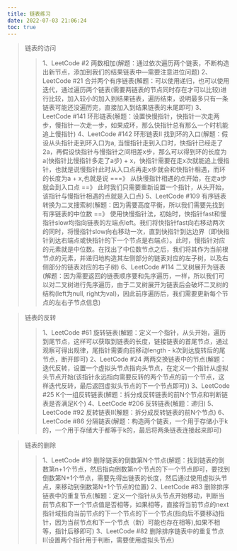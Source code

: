 ```yaml
---
title: 链表练习
date: 2022-07-03 21:06:24
toc: true
---
```


>链表的访问
>>1、LeetCode #2 两数相加(解题：通过依次遍历两个链表，不断构造出新节点，添加到我们的结果链表中—需要注意进位问题)
>>2、LeetCode #21 合并两个有序链表(解题：可以使用递归，也可以使用迭代，通过遍历两个链表(需要两链表的节点同时存在才可以比较)进行比较，加入较小的加入到结果链表，遍历结束，说明最多只有一条链表可能还没遍历完，直接加入到结果链表的末尾即可)
>>3、LeetCode #141 环形链表(解题：设置快慢指针，快指针一次走两步，慢指针一次走一步，如果成环，那么快指针总有那么一个时机能追上慢指针)
>>4、LeetCode #142 环形链表II 找到环的入口(解题：假设从头指针走到环入口为a, 当慢指针走到入口时，快指针已经走了2a，再假设快指针与慢指针之间相差x步，那么可以得到环的长度为a(快指针比慢指针多走了a步) + x，快指针需要在走x次就能追上慢指针，也就是说慢指针此时从入口点再走x步就会和快指针相遇，而环的长度为a + x,也就是说 ===》 从快慢指针相遇的点开始，在走a步就会到入口点 ==》 此时我们只需要重新设置一个指针，从头开始，该指针与慢指针相遇的点就是入口点)
>>5、LeetCode #109 有序链表转换为二叉搜索树(解题：因为需要高度平衡，所以我们需要先找到有序链表的中位数 ==》 使用快慢指针法，初始时，快指针fast和慢指针slow均指向链表的左端点left。我们将快指针fast向右移动两次的同时，将慢指针slow向右移动一次，直到快指针到达边界（即快指针到达右端点或快指针的下一个节点是右端点）。此时，慢指针对应的元素就是中位数。在找出了中位数节点之后，我们将其作为当前根节点的元素，并递归地构造其左侧部分的链表对应的左子树，以及右侧部分的链表对应的右子树)
>>6、LeetCode #114 二叉树展开为链表 (解题：因为需要返回的链表顺序要和先序遍历，一样，所以我们可以对二叉树进行先序遍历，由于二叉树展开为链表后会破坏二叉树的结构(left为null, right为val)，因此前序遍历后，我们需要更新每个节点的左右子节点信息)

>链表的反转
>>1、LeetCode #61 旋转链表(解题：定义一个指针，从头开始，遍历到尾节点，这样可以获取到链表的长度，链接链表的首尾节点，通过观察可得出规律，尾指针需要向前移动length - k次到达旋转后的尾节点，断开即可)
>>2、LeetCode #24 两两交换链表中的节点(解题：迭代反转，设置一个虚拟头节点指向头节点，在定义一个指针从虚拟头节点开始(该指针永远指向需要反转的两个节点的前一个节点，这样迭代反转，最后返回虚拟头节点的下一个节点即可))
>>3、LeetCode #25 K个一组反转链表(解题：拆分成反转链表的前N个节点和判断链表是否满足K个)
>>4、LeetCode #206 反转链表(解题：递归)
>>5、LeetCode #92 反转链表II(解题：拆分成反转链表的前N个节点)
>>6、LeetCode #86 分隔链表(解题：构造两个链表，一个用于存储小于k的，一个用于存储大于都等于k的，最后将两条链表连接起来即可)


>链表的删除
>>1、LeetCode #19 删除链表的倒数第N个节点(解题：找到链表的倒数第n+1个节点，然后指向倒数第n个节点的下一个节点即可，要找到倒数第N+1个节点，需要先得出链表的长度，然后通过使用虚拟头节点，来移动到倒数第N+1个节点的位置)
>>2、LeetCode #83 删除排序链表中的重复节点(解题：定义一个指针从头节点开始移动，判断当前节点和下一个节点值是否相等，如果相等，直接将当前节点的next指针域指向当前节点的下一个节点的下一个节点(指向后不要移动指针，因为当前节点和下一个节点（新）可能也存在相等),如果不相等，指针后移即可)
>>3、LeetCode #82 删除排序链表中的重复节点II(设置两个指针用于判断，需要使用虚拟头节点)